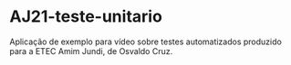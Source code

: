 # AJ21-teste-unitario
Aplicação de exemplo para vídeo sobre testes automatizados produzido para a ETEC Amim Jundi, de Osvaldo Cruz.
